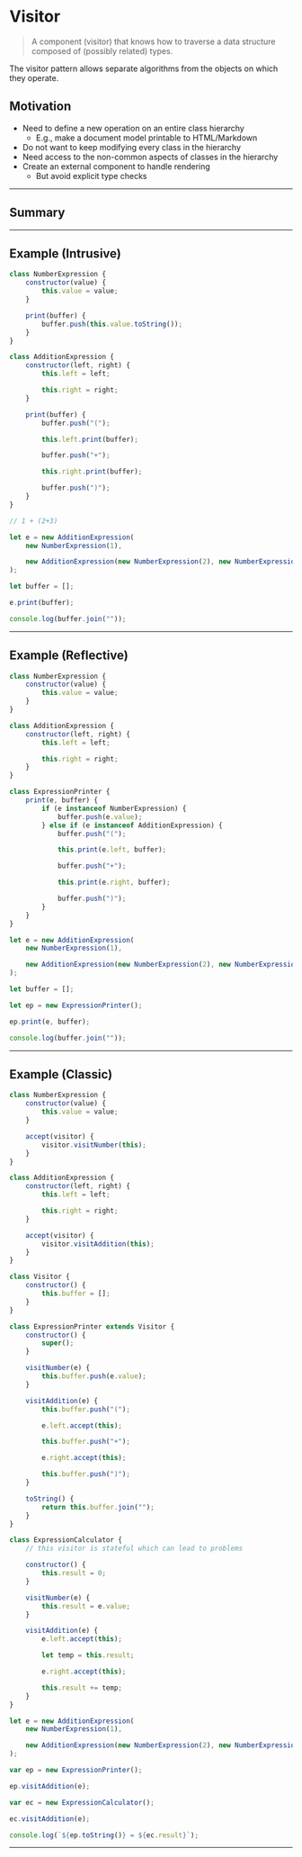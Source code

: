 # Visitor

> A component (visitor) that knows how to traverse a data structure composed of (possibly related) types.

The visitor pattern allows separate algorithms from the objects on which they operate.

## Motivation

- Need to define a new operation on an entire class hierarchy
  - E.g., make a document model printable to HTML/Markdown
- Do not want to keep modifying every class in the hierarchy
- Need access to the non-common aspects of classes in the hierarchy
- Create an external component to handle rendering
  - But avoid explicit type checks

---

## Summary

---

## Example (Intrusive)

```js
class NumberExpression {
	constructor(value) {
		this.value = value;
	}

	print(buffer) {
		buffer.push(this.value.toString());
	}
}

class AdditionExpression {
	constructor(left, right) {
		this.left = left;

		this.right = right;
	}

	print(buffer) {
		buffer.push("(");

		this.left.print(buffer);

		buffer.push("+");

		this.right.print(buffer);

		buffer.push(")");
	}
}

// 1 + (2+3)

let e = new AdditionExpression(
	new NumberExpression(1),

	new AdditionExpression(new NumberExpression(2), new NumberExpression(3))
);

let buffer = [];

e.print(buffer);

console.log(buffer.join(""));
```

---

## Example (Reflective)

```js
class NumberExpression {
	constructor(value) {
		this.value = value;
	}
}

class AdditionExpression {
	constructor(left, right) {
		this.left = left;

		this.right = right;
	}
}

class ExpressionPrinter {
	print(e, buffer) {
		if (e instanceof NumberExpression) {
			buffer.push(e.value);
		} else if (e instanceof AdditionExpression) {
			buffer.push("(");

			this.print(e.left, buffer);

			buffer.push("+");

			this.print(e.right, buffer);

			buffer.push(")");
		}
	}
}

let e = new AdditionExpression(
	new NumberExpression(1),

	new AdditionExpression(new NumberExpression(2), new NumberExpression(3))
);

let buffer = [];

let ep = new ExpressionPrinter();

ep.print(e, buffer);

console.log(buffer.join(""));
```

---

## Example (Classic)

```js
class NumberExpression {
	constructor(value) {
		this.value = value;
	}

	accept(visitor) {
		visitor.visitNumber(this);
	}
}

class AdditionExpression {
	constructor(left, right) {
		this.left = left;

		this.right = right;
	}

	accept(visitor) {
		visitor.visitAddition(this);
	}
}

class Visitor {
	constructor() {
		this.buffer = [];
	}
}

class ExpressionPrinter extends Visitor {
	constructor() {
		super();
	}

	visitNumber(e) {
		this.buffer.push(e.value);
	}

	visitAddition(e) {
		this.buffer.push("(");

		e.left.accept(this);

		this.buffer.push("+");

		e.right.accept(this);

		this.buffer.push(")");
	}

	toString() {
		return this.buffer.join("");
	}
}

class ExpressionCalculator {
	// this visitor is stateful which can lead to problems

	constructor() {
		this.result = 0;
	}

	visitNumber(e) {
		this.result = e.value;
	}

	visitAddition(e) {
		e.left.accept(this);

		let temp = this.result;

		e.right.accept(this);

		this.result += temp;
	}
}

let e = new AdditionExpression(
	new NumberExpression(1),

	new AdditionExpression(new NumberExpression(2), new NumberExpression(3))
);

var ep = new ExpressionPrinter();

ep.visitAddition(e);

var ec = new ExpressionCalculator();

ec.visitAddition(e);

console.log(`${ep.toString()} = ${ec.result}`);
```

---
